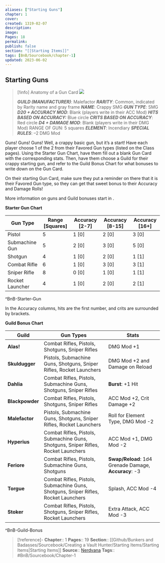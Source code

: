 ```yaml
---
aliases: ["Starting Guns"]
chapter: 1
cover: 
created: 1319-02-07
description: 
image: 
Pages: 18
permalink: 
publish: false
section: "[[Starting Items]]"
tags: [BnB/Sourcebook/chapter-1]
updated: 2023-06-02
---
```


## Starting Guns

>[!info] Anatomy of a Gun Card
> ![](Krindornothin/Files/_image/Starting%20Guns_image_1.png)
>
> ***GUILD (MANUFACTURER)***: Malefactor
> ***RARITY***: Common, indicated by Rarity name and gray frame
> ***NAME***: Crappy SMG
> ***GUN TYPE***: SMG
> ***D20 + ACCURACY MOD***: Blank (players write in their ACC Mod)
> ***HITS BASED ON ACCURACY:*** Blue circle
> ***CRITS BASED ON ACCURACY***: Red circle
> ***D4 + DAMAGE MOD***: Blank (players write in their DMG Mod) RANGE OF GUN: 5 squares
> ***ELEMENT***: Incendiary
> ***SPECIAL RULES***: –2 DMG Mod

Guns! Guns! Guns! Well, a crappy basic gun, but it’s a start! Have each player choose 1 of the 2 from their Favored Gun types (listed on the Class pages). Using the Starter Gun Chart, have them fill out a blank Gun Card with the corresponding stats. Then, have them choose a Guild for their crappy starting gun, and refer to the Guild Bonus Chart for what bonuses to write down on the Gun Card.

On their starting Gun Card, make sure they put a reminder on there that it is their Favored Gun type, so they can get that sweet bonus to their Accuracy and Damage Rolls!

More information on guns and Guild bonuses start in .

**Starter Gun Chart**

| Gun Type        | Range [Squares] | Accuracy [2-7] | Accuracy [8-15] | Accuracy [16+] |
| --------------- | --------------- | -------------- | --------------- | -------------- |
| Pistol          | 5               | 1 [0]          | 2  [0]          | 3 [0]          |
| Submachine Gun  | 5               | 2 [0]          | 3 [0]           | 5 [0]          |
| Shotgun         | 4               | 1 [0]          | 2 [0]           | 1 [1]          |
| Combat Rifle    | 6               | 1 [0]          | 3 [0]           | 3 [1]          |
| Sniper Rifle    | 8               | 0 [0]          | 1 [0]           | 1 [1]          |
| Rocket Launcher | 4               | 1 [0]          | 2 [0]           | 2 [1]          |
^BnB-Starter-Gun

In the Accuracy columns, hits are the first number, and crits are surrounded by brackets.

**Guild Bonus Chart**

| **Guild**       | **Gun Types**                                                                      | **Stats**                                             |
| --------------- | ---------------------------------------------------------------------------------- | ----------------------------------------------------- |
| **Alas!**       | Combat Rifles, Pistols, Shotguns, Sniper Rifles                                    | DMG Mod +1                                            |
| **Skuldugger**  | Pistols, Submachine Guns, Shotguns, Sniper Rifles, Rocket Launchers                | DMG Mod +2 and Damage on Reload                       |
| **Dahlia**      | Combat Rifles, Pistols, Submachine Guns, Shotguns, Sniper Rifles                   | **Burst**: +1 Hit                                     |
| **Blackpowder** | Combat Rifles, Pistols, Shotguns, Sniper Rifles                                    | ACC Mod +2, Crit Damage +2                            |
| **Malefactor**  | Pistols, Submachine Guns, Shotguns, Sniper Rifles, Rocket Launchers                | Roll for Element Type, DMG Mod -2                     |
| **Hyperius**    | Combat Rifles, Pistols, Submachine Guns, Shotguns, Sniper Rifles, Rocket Launchers | ACC Mod +1, DMG Mod -2                                |
| **Feriore**     | Combat Rifles, Pistols, Submachine Guns, Shotguns                                  | **Swap/Reload**: 1d4 Grenade Damage, **Accuracy**: -3 |
| **Torgue**      | Combat Rifles, Pistols, Submachine Guns, Shotguns, Sniper Rifles, Rocket Launchers | Splash, ACC Mod -4                                    |
| **Stoker**      | Combat Rifles, Pistols, Shotguns, Sniper Rifles, Rocket Launchers                  | Extra Attack, ACC Mod -3                              |
^BnB-Guild-Bonus
 
> [!reference]- 
> **Chapter**:: 1
> **Pages**:: 19
> **Section**:: [[Github/Bunkers and Badasses/Sourcebook/Creating a Vault Hunter/Starting Items/Starting Items|Starting Items]]
> **Source**:: [Nerdvana](https://nerdvanagames.com)
> **Tags**:: #BnB/Sourcebook/Chapter-1 
